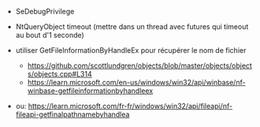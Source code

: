 - SeDebugPrivilege
- NtQueryObject timeout (mettre dans un thread avec futures qui timeout au bout d'1 seconde)

- utiliser GetFileInformationByHandleEx  pour récupérer le nom de fichier
    - https://github.com/scottlundgren/objects/blob/master/objects/objects/objects.cpp#L314
    - https://learn.microsoft.com/en-us/windows/win32/api/winbase/nf-winbase-getfileinformationbyhandleex
- ou: https://learn.microsoft.com/fr-fr/windows/win32/api/fileapi/nf-fileapi-getfinalpathnamebyhandlea